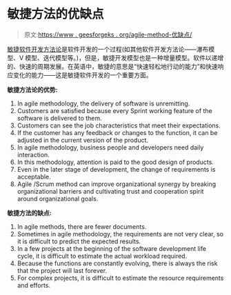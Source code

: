 # 敏捷方法的优缺点

> 原文:[https://www . geesforgeks . org/agile-method-优缺点/](https://www.geeksforgeeks.org/agile-methodology-advantages-and-disadvantages/)

[敏捷软件开发方法论](https://www.geeksforgeeks.org/software-engineering-agile-software-development/)是软件开发的一个过程(如其他软件开发方法论——瀑布模型、V 模型、迭代模型等。)，但是，敏捷开发模型也是一种增量模型。软件以递增的、快速的周期发展。在英语中，敏捷的意思是“快速轻松地行动的能力”和快速响应变化的能力——这是敏捷软件开发的一个重要方面。

**敏捷方法论的优势:**

1.  In agile methodology, the delivery of software is unremitting.
2.  Customers are satisfied because every Sprint working feature of the software is delivered to them.
3.  Customers can see the job characteristics that meet their expectations.
4.  If the customer has any feedback or changes to the function, it can be adjusted in the current version of the product.
5.  In agile methodology, business people and developers need daily interaction.
6.  In this methodology, attention is paid to the good design of products.
7.  Even in the later stage of development, the change of requirements is acceptable.
8.  Agile /Scrum method can improve organizational synergy by breaking organizational barriers and cultivating trust and cooperation spirit around organizational goals.

**敏捷方法的缺点:**

1.  In agile methods, there are fewer documents.
2.  Sometimes in agile methodology, the requirements are not very clear, so it is difficult to predict the expected results.
3.  In a few projects at the beginning of the software development life cycle, it is difficult to estimate the actual workload required.
4.  Because the functions are constantly evolving, there is always the risk that the project will last forever.
5.  For complex projects, it is difficult to estimate the resource requirements and efforts.